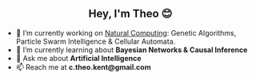 <h2 align="center">Hey, I'm Theo 😊</h2>
<ul>
  <li> 🔭 I’m currently working on <a style="display: inline-block;" href="https://github.com/mljar/NaturalComputing">Natural Computing</a>: 
    Genetic Algorithms, Particle Swarm Intelligence & Cellular Automata.</li>
  <li> 🌱 I’m currently learning about <b>Bayesian Networks & Causal Inference</b></li>
  <li>💬 Ask me about <b>Artificial Intelligence</b></li>
  <li> 📫 Reach me at <b>c.theo.kent@gmail.com</b></li>
<!---
</ul>
<h2></h2>
<div align="center" style="display:flex;justify-content: center;pointer-events:none;" >
<img src="https://www.vectorlogo.zone/logos/microsoft_azure/microsoft_azure-icon.svg" alt="azure" width="40" height="40"/> <img src="https://devicons.github.io/devicon/devicon.git/icons/csharp/csharp-original.svg" alt="csharp" width="40" height="40"/> <img src="https://devicons.github.io/devicon/devicon.git/icons/dot-net/dot-net-original-wordmark.svg" alt="dotnet" width="40" height="40"/> <img src="https://www.vectorlogo.zone/logos/google_cloud/google_cloud-icon.svg" alt="gcp" width="40" height="40"/> <img src="https://www.vectorlogo.zone/logos/git-scm/git-scm-icon.svg" alt="git" width="40" height="40"/> <img src="https://devicons.github.io/devicon/devicon.git/icons/html5/html5-original-wordmark.svg" alt="html5" width="40" height="40"/> <img src="https://devicons.github.io/devicon/devicon.git/icons/javascript/javascript-original.svg" alt="javascript" width="40" height="40"/> <img src="https://devicons.github.io/devicon/devicon.git/icons/mysql/mysql-original-wordmark.svg" alt="mysql" width="40" height="40"/> <img src="https://devicons.github.io/devicon/devicon.git/icons/nodejs/nodejs-original-wordmark.svg" alt="nodejs" width="40" height="40"/> <img src="https://www.vectorlogo.zone/logos/opencv/opencv-icon.svg" alt="opencv" width="40" height="40"/> <img src="https://devicons.github.io/devicon/devicon.git/icons/postgresql/postgresql-original-wordmark.svg" alt="postgresql" width="40" height="40"/> <img src="https://devicons.github.io/devicon/devicon.git/icons/python/python-original.svg" alt="python" width="40" height="40"/> <img src="https://www.vectorlogo.zone/logos/pytorch/pytorch-icon.svg" alt="pytorch" width="40" height="40"/> <img src="https://www.vectorlogo.zone/logos/tensorflow/tensorflow-icon.svg" alt="tensorflow" width="40" height="40"/> <img src="https://devicons.github.io/devicon/devicon.git/icons/vuejs/vuejs-original-wordmark.svg" alt="vuejs" width="40" height="40"/>
<a href="https://linkedin.com/in/https://www.linkedin.com/in/theo-kent-20b894170/" target="blank"><img align="top" src="https://cdn.jsdelivr.net/npm/simple-icons@3.0.1/icons/linkedin.svg" alt="https://www.linkedin.com/in/theo-kent-20b894170/" height="40" width="40" /></a>
<a href="https://kaggle.com/https://www.kaggle.com/abtheo" target="blank"><img align="top" src="https://cdn.jsdelivr.net/npm/simple-icons@3.0.1/icons/kaggle.svg" alt="https://www.kaggle.com/abtheo" height="40" width="40" /></a>
</div>
-->
